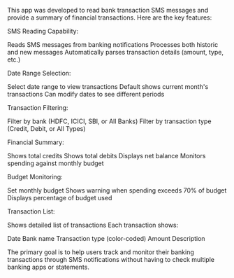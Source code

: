 This app was developed to read bank transaction SMS messages and provide a summary of financial transactions. Here are the key features:

SMS Reading Capability:

Reads SMS messages from banking notifications
Processes both historic and new messages
Automatically parses transaction details (amount, type, etc.)


Date Range Selection:

Select date range to view transactions
Default shows current month's transactions
Can modify dates to see different periods


Transaction Filtering:

Filter by bank (HDFC, ICICI, SBI, or All Banks)
Filter by transaction type (Credit, Debit, or All Types)


Financial Summary:

Shows total credits
Shows total debits
Displays net balance
Monitors spending against monthly budget


Budget Monitoring:

Set monthly budget
Shows warning when spending exceeds 70% of budget
Displays percentage of budget used


Transaction List:

Shows detailed list of transactions
Each transaction shows:

Date
Bank name
Transaction type (color-coded)
Amount
Description





The primary goal is to help users track and monitor their banking transactions through SMS notifications without having to check multiple banking apps or statements.
